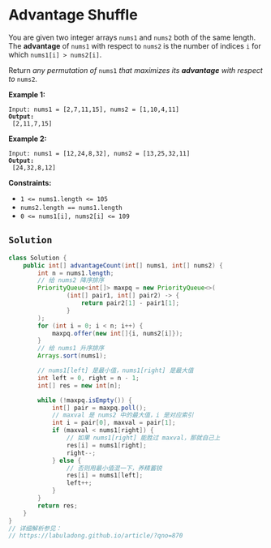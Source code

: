 # Advantage Shuffle



You are given two integer arrays `nums1` and `nums2` both of the same length. The **advantage** of `nums1` with respect to `nums2` is the number of indices `i` for which `nums1[i] > nums2[i]`.

Return _any permutation of_ `nums1` _that maximizes its **advantage** with respect to_ `nums2`.

&#x20;

**Example 1:**

<pre><code>Input: nums1 = [2,7,11,15], nums2 = [1,10,4,11]
<strong>Output:
</strong> [2,11,7,15]
</code></pre>

**Example 2:**

<pre><code>Input: nums1 = [12,24,8,32], nums2 = [13,25,32,11]
<strong>Output:
</strong> [24,32,8,12]
</code></pre>

&#x20;

**Constraints:**

* `1 <= nums1.length <= 105`
* `nums2.length == nums1.length`
* `0 <= nums1[i], nums2[i] <= 109`

## `Solution`

```java
class Solution {
    public int[] advantageCount(int[] nums1, int[] nums2) {
        int n = nums1.length;
        // 给 nums2 降序排序
        PriorityQueue<int[]> maxpq = new PriorityQueue<>(
                (int[] pair1, int[] pair2) -> {
                    return pair2[1] - pair1[1];
                }
        );
        for (int i = 0; i < n; i++) {
            maxpq.offer(new int[]{i, nums2[i]});
        }
        // 给 nums1 升序排序
        Arrays.sort(nums1);

        // nums1[left] 是最小值，nums1[right] 是最大值
        int left = 0, right = n - 1;
        int[] res = new int[n];

        while (!maxpq.isEmpty()) {
            int[] pair = maxpq.poll();
            // maxval 是 nums2 中的最大值，i 是对应索引
            int i = pair[0], maxval = pair[1];
            if (maxval < nums1[right]) {
                // 如果 nums1[right] 能胜过 maxval，那就自己上
                res[i] = nums1[right];
                right--;
            } else {
                // 否则用最小值混一下，养精蓄锐
                res[i] = nums1[left];
                left++;
            }
        }
        return res;
    }
}
// 详细解析参见：
// https://labuladong.github.io/article/?qno=870

```

